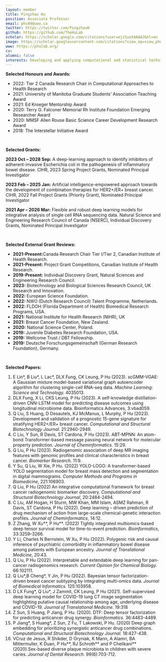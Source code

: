 ```yaml
---
layout: member
title: Pingzhao Hu
position: Associate Professor
email: phu49@uwo.ca
twitter: https://twitter.com/PingzhaoH
github: https://github.com/TheHuLab
scholar: https://scholar.google.com/citations?user=ejiSuoYAAAAJ&hl=en
image: https://scholar.googleusercontent.com/citations?view_op=view_photo&user=ejiSuoYAAAAJ&citpid=1
www: https://phulab.org/
cv: 
alumni: false
interests: Developing and applying computational and statistical techniques for integrative analysis of big multimodal health data for precision medicine.
---
```


<p style="text-align: justify;"><strong>Selected Honours and Awards:</strong></p>
<ul>
  <li> 2022: Tier 2 Canada Research Chair in Computational Approaches to Health Research </li>
  <li> 2021: University of Manitoba Graduate Students’ Association Teaching Award </li>
  <li> 2021: Ed Kroeger Mentorship Award </li>
  <li> 2020: Terry G. Falconer Memorial Rh Institute Foundation Emerging Researcher Award </li>
  <li> 2020: MMSF Allen Rouse Basic Science Career Development Research Award </li>
  <li> 2018: The Interstellar Initiative Award </li>
</ul> 
<br>

<p style="text-align: justify;"><strong>Selected Grants:</strong></p>
<p><strong>2023 Oct – 2028 Sep:</strong> A deep-learning approach to identify inhibitors of adherent-invasive Escherichia coli in the pathogenesis of inflammatory bowel disease. CIHR, 2023 Spring Project Grants, Nominated Principal Investigator</p>
<p><strong>2023 Feb – 2025 Jan:</strong> Artificial intelligence-empowered approach towards the development of combination therapies for HER2+/ER+ breast cancer. CIHR, 2022 Fall Project Grants (Priority Grant), Nominated Principal Investigator</p>
<p><strong>2021 Apr – 2026 Mar:</strong> Flexible and robust deep learning models for integrative analysis of single cell RNA sequencing data. Natural Science and Engineering Research Council of Canada (NSERC), Individual Discovery Grants, Nominated Principal Investigator</p>
<br>

<p style="text-align: justify;"><strong>Selected External Grant Reviews:</strong></p>
<ul>
  <li><strong>2021-Present:</strong>Canada Research Chair Tier I/Tier 2, Canadian Institute of Health Research.</li>
  <li><strong>2021-Present:</strong> Project Grant Competitions, Canadian Institute of Health Research.</li>
  <li><strong>2019-Present:</strong> Individual Discovery Grant, Natural Sciences and Engineering Research Council.</li>
  <li><strong>2023:</strong> Biotechnology and Biological Sciences Research Council, UK Research and Innovation.</li>
  <li><strong>2022:</strong> European Science Foundation.</li>
  <li><strong>2022:</strong> NWO (Dutch Research Council) Talent Programme, Netherlands.</li>
  <li><strong>2022:</strong> FLDOH (Florida Department of Health) Biomedical Research Programs, USA.</li>
  <li><strong>2021:</strong> National Institute for Health Research (NIHR), UK</li>
  <li><strong>2021:</strong> Breast Cancer Foundation, New Zealand.</li>
  <li><strong>2020:</strong> National Science Center, Poland.</li>
  <li><strong>2019:</strong> Juvenile Diabetes Research Foundation, USA.</li>
  <li><strong>2019:</strong> Wellcome Trust / DBT Fellowship.</li>
  <li><strong>2019:</strong> Deutsche Forschungsgemeinschaft (German Research Foundation), Germany.</li>  
</ul>
<br> 

<p style="text-align: justify;"><strong>Selected Papers:</strong></p>
<ol type="1">
  <li>E Lin*, B Liu*, L Lac*, DLX Fung, CK Leung, P Hu (2023). scGMM-VGAE: A Gaussian mixture model-based variational graph autoencoder algorithm for clustering single-cell RNA-seq data. <i>Machine Learning: Science and Technology.</i> 4035013.</li>
  <li>DLX Fung, X Li, CKS Leung, P Hu (2023). A self-knowledge distillation-driven CNN-LSTM model for predicting disease outcomes using longitudinal microbiome data. Bioinformatics Advances, 3:vbad059.</li>
  <li>Q Liu, S Huang, D Desautels, KJ McManus, L Murphy, P Hu (2023). Development and validation of a prognostic 15-gene signature for stratifying HER2+/ER+ breast cancer. <i>Computational and Structural Biotechnology Journal.</i> 21:2940-2949.</li>
  <li>C Liu, Y Sun, R Davis, ST Cardona, P Hu (2023). ABT-MPNN: An atom-bond Transformer-based message passing neural network for molecular property prediction. <i>Journal of Cheminformatics.</i> 15:29.</li>
  <li>Q Liu, P Hu (2023). Radiogenomic association of deep MR imaging features with genomic profiles and clinical characteristics in breast cancer. <i>Biomarker Research.</i> 11:9.</li>
  <li>Y Su, Q Liu, W Xie, P Hu. (2022) YOLO-LOGO: A transformer-based YOLO segmentation model for breast mass detection and segmentation in digital mammograms. <i>Computer Methods and Programs in Biomedicine</i>, 221:106903.</li>
  <li>Q Liu, P Hu (2022) An integrative computational framework for breast cancer radiogenomic biomarker discovery. <i>Computational and Structural Biotechnology Journal</i>, 20:2484-2494.</li>
  <li>C Liu, AM Hogan, H Sturm, MW Khan, MM Islam, ASMZ Rahman, R Davis, ST Cardona, P Hu (2022). Deep learning – driven prediction of drug mechanism of action from large-scale chemical-genetic interaction profiles. <i>Journal of Cheminformatics</i>, 14:12.</li>
  <li>Z Zhang, W Xu**, P Hu**. (2022) Tightly integrated multiomics-based deep tensor survival model for time-to-event prediction. <i>Bioinformatics</i>, 33:3259-3266.</li>
  <li>Y Li, Charles N Bernstein, W Xu, P Hu (2022). Polygenic risk and causal inference of psychiatric comorbidity in inflammatory bowel disease among patients with European ancestry. <i>Journal of Translational Medicine</i>, 20:43.</li>
  <li>Q Liu, P Hu (2022). Interpretable and extendable deep learning for pan-cancer radiogenomics research. <i>Current Opinion for Chemical Biology.</i> 66:102111.</li>
  <li>Q Liu*,B Cheng*, Y Jin, P Hu (2022). Bayesian tensor factorization-driven breast cancer subtyping by integrating multi-omics data. <i>Journal of Biomedical Informatics.</i> 125:103958.</li>
  <li>D LX Fung*, Q Liu*, J Zammit, CK Leung, P Hu (2021). Self-supervised deep learning model for COVID-19 lung CT image segmentation highlighting putative causal relationship among age, underlying disease and COVID-19. <i>Journal of Translational Medicine.</i> 19:318</li>
  <li>Z Sun, S Huang, P Jiang, P Hu. (2020). DTF: Deep tensor factorization for predicting anticancer drug synergy. <i>Bioinformatics.</i> 36:4483-4489.</li>
  <li>P Jiang*, S Huang*, Z Sun, Z Fu, T Lakowski, P Hu. (2020) Deep graph embedding for prioritizing synergistic anticancer drug combinations. <i>Computational and Structural Biotechnology Journal.</i> 18:427-438.</li>
  <li>VCruz de Jesus, R Shikder, D Oryniak, K Mann, A Alamri, BA Mittermuller, K Duan, P Hu**, RJ Schroth** and P Chelikani** (2020).Sex-based diverse plaque microbiota in children with severe caries. <i>Journal of Dental Research.</i> 99(6):703-712.</li>
</ol>

